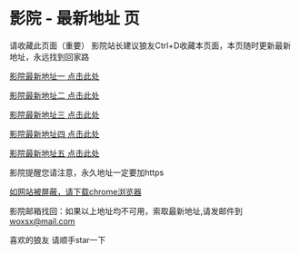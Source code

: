 # 影院 - 最新地址 页

请收藏此页面（重要）
影院站长建议狼友Ctrl+D收藏本页面，本页随时更新最新地址，永远找到回家路

[影院最新地址一 点击此处](https://5zsxz.com/) 

[影院最新地址二 点击此处](https://5ygdk.com/) 

[影院最新地址三 点击此处](https://5yawu.com/) 

[影院最新地址四 点击此处](https://5xvqc.com/) 

[影院最新地址五 点击此处](https://5xbfw.com/) 

影院提醒您请注意，永久地址一定要加https

[如网站被屏蔽，请下载chrome浏览器](https://8xe23.com/chrome_93.0.4577.82.apk) 

影院邮箱找回：如果以上地址均不可用，索取最新地址,请发邮件到 woxsx@mail.com

喜欢的狼友 请顺手star一下
